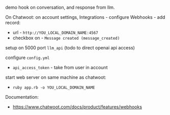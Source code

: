 demo hook on conversation, and response from llm.

On Chatwoot: on account settings, Integrations - configure Webhooks - add record:
- url - `http://YOU_LOCAL_DOMAIN_NAME:4567`
- checkbox on - `Message created (message_created)`

setup on 5000 port `llm_api` (todo to direct openai api access)

configure `config.yml`
- `api_access_token` - take from user in account

start web server on same machine as chatwoot:
- `ruby app.rb -o YOU_LOCAL_DOMAIN_NAME`

Documentation:
* https://www.chatwoot.com/docs/product/features/webhooks
